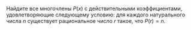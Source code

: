 Найдите все многочлены $P(x)$ с действительными коэффициентами, удовлетворяющие следующему условию: для каждого натурального числа $n$ существует рациональное число $r$ такое, что $P(r)=n$.